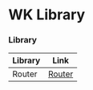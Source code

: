 # WK Library

### Library
Library | Link
--- | ---
Router | [Router](https://github.com/ndiing/Material-Web-Components/tree/master/system/core/router)